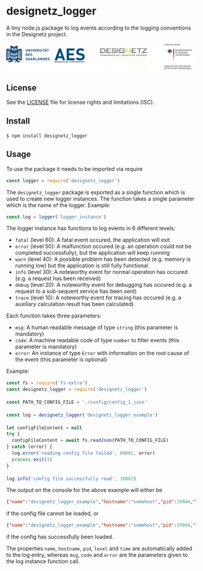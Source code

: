 # designetz_logger
A tiny node.js package to log events according to the logging conventions in the Designetz project.

![Set of logos](./docs/logos_uds_aes_designetz_bmwi.png)

## License
See the [LICENSE](./LICENSE) file for license rights and limitations (ISC).

## Install
```
$ npm install designetz_logger
```

## Usage
To use the package it needs to be imported via require

```javascript
const logger = require('designetz_logger')
```

The `designetz_logger` package is exported as a single function which is used to create new logger instances. The function takes a single parameter which is the name of the logger.
Example:
```javascript
const log = logger('logger_instance')
```

The logger instance has functions to log events in 6 different levels:
* `fatal` (level 60): A fatal event occured, the application will exit
* `error` (level 50): A malfunction occured (e.g. an operation could not be completed successfully), but the application will keep running
* `warn` (level 40): A possible problem has been detected (e.g. memory is running low) but the application is still fully functional
* `info` (level 30): A noteworthy event for normal operation has occured (e.g. a request has been received)
* `debug` (level 20): A noteworthy event for debugging has occured (e.g. a request to a sub-sequent service has been sent)
* `trace` (level 10): A noteworthy event for tracing has occured (e.g. a auxiliary calculation result has been calculated)

Each function takes three parameters:
* `msg`: A human readable message of type `string` (this parameter is mandatory)
* `code`: A machine readable code of type `number` to filter events (this parameter is mandatory)
* `error`: An instance of type `Error` with information on the root cause of the event (this parameter is optional)

Example:
```javascript
const fs = require('fs-extra')
const designetz_logger = require('designetz_logger')

const PATH_TO_CONFIG_FILE = './config/config_1.json'

const log = designetz_logger('designetz_logger_example')

let configFileContent = null
try {
  configFileContent = await fs.readJson(PATH_TO_CONFIG_FILE)
} catch (error) {
  log.error('reading config file failed', 60001, error)
  process.exit(1)
}

log.info('config file successfully read', 30002)
```

The output on the console for the above example will either be
```json
{"name":"designetz_logger_example","hostname":"somehost","pid":29944,"level":60,"msg":"reading config file failed","code":60001,"time":"2018-05-22T12:25:15.459Z", "error": {}}
```

if the config file cannot be loaded, or

```json
{"name":"designetz_logger_example","hostname":"somehost","pid":29944,"level":30,"msg":"config file successfully read","code":30002,"time":"2018-05-22T12:25:15.459Z"}
```

if the config has successfully been loaded.

The properties `name`, `hostname`, `pid`, `level` and `time` are automatically added to the log entry, whereas `msg`, `code` and `error` are the parameters given to the log instance function call.


